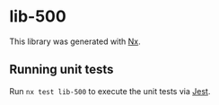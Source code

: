 # lib-500

This library was generated with [Nx](https://nx.dev).

## Running unit tests

Run `nx test lib-500` to execute the unit tests via [Jest](https://jestjs.io).

